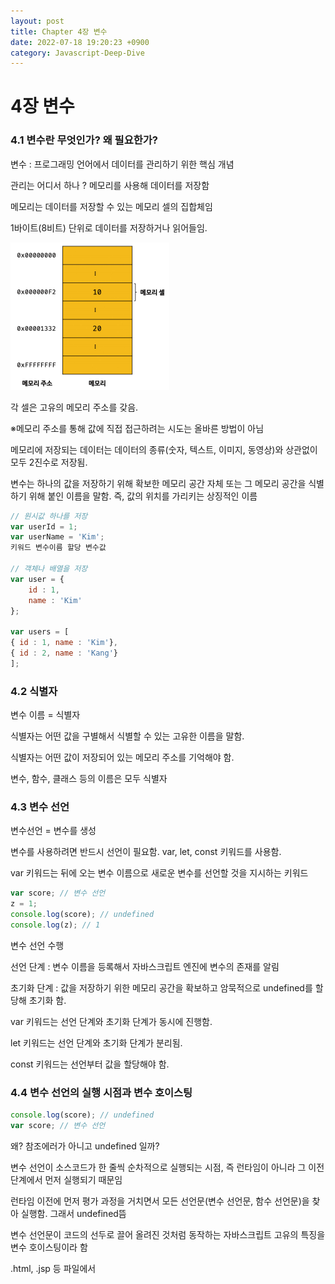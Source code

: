 ```yaml
---
layout: post
title: Chapter 4장 변수
date: 2022-07-18 19:20:23 +0900
category: Javascript-Deep-Dive
---
```

# 4장 변수

### 4.1 변수란 무엇인가? 왜 필요한가?

변수 : 프로그래밍 언어에서 데이터를 관리하기 위한 핵심 개념

관리는 어디서 하나 ? 메모리를 사용해 데이터를 저장함

메모리는 데이터를 저장할 수 있는 메모리 셀의 집합체임

1바이트(8비트) 단위로 데이터를 저장하거나 읽어들임.

![Untitled.png](/public/img/posts/javascript-deep-dive/Untitled.png)

각 셀은 고유의 메모리 주소를 갖음.

※메모리 주소를 통해 값에 직접 접근하려는 시도는 올바른 방법이 아님

메모리에 저장되는 데이터는 데이터의 종류(숫자, 텍스트, 이미지, 동영상)와 상관없이 모두 2진수로 저장됨.

변수는 하나의 값을 저장하기 위해 확보한 메모리 공간 자체 또는 그 메모리 공간을 식별하기 위해 붙인 이름을 말함. 즉, 값의 위치를 가리키는 상징적인 이름

```jsx
// 원시값 하나를 저장
var userId = 1;
var userName = 'Kim';
키워드 변수이름 할당 변수값

// 객체나 배열을 저장
var user = {
	id : 1,
	name : 'Kim'
};

var users = [
{ id : 1, name : 'Kim'},
{ id : 2, name : 'Kang'}
];
```

### 4.2 식별자

변수 이름 = 식별자

식별자는 어떤 값을 구별해서 식별할 수 있는 고유한 이름을 말함.

식별자는 어떤 값이 저장되어 있는 메모리 주소를 기억해야 함.

변수, 함수, 클래스 등의 이름은 모두 식별자

### 4.3 변수 선언

변수선언 = 변수를 생성

변수를 사용하려면 반드시 선언이 필요함. var, let, const 키워드를 사용함.

var 키워드는 뒤에 오는 변수 이름으로 새로운 변수를 선언할 것을 지시하는 키워드

```jsx
var score; // 변수 선언
z = 1;
console.log(score); // undefined
console.log(z); // 1
```

변수 선언 수행

선언 단계 : 변수 이름을 등록해서 자바스크립트 엔진에 변수의 존재를 알림

초기화 단계 : 값을 저장하기 위한 메모리 공간을 확보하고 암묵적으로 undefined를 할당해 초기화 함.

var 키워드는 선언 단계와 초기화 단계가 동시에 진행함.

let 키워드는 선언 단계와 초기화 단계가 분리됨.

const 키워드는 선언부터 값을 할당해야 함.

### 4.4 변수 선언의 실행 시점과 변수 호이스팅

```jsx
console.log(score); // undefined
var score; // 변수 선언
```

왜? 참조에러가 아니고 undefined 일까?

변수 선언이 소스코드가 한 줄씩 순차적으로 실행되는 시점, 즉 런타임이 아니라 그 이전 단계에서 먼저 실행되기 때문임

런타임 이전에 먼저 평가 과정을 거치면서 모든 선언문(변수 선언문, 함수 선언문)을 찾아 실행함. 그래서 undefined뜸

변수 선언문이 코드의 선두로 끌어 올려진 것처럼 동작하는 자바스크립트 고유의 특징을 변수 호이스팅이라 함

.html, .jsp 등 파일에서 <script>의 위치는 상관없음??

### 4.5 값의 할당

변수에 값을 할당(대입, 저장)할 때는 할당 연산자 = 사용함.

```jsx
var score;
score = 1;

// 단축 표현
var score = 2;
```

변수 선언은 소스코드가 순차적으로 실행되는 시점인 런타임 이전에 먼저 실행되지만 값의 할당은 소스코드가 실행되는 시점인 런타임에 실행됨

이건 어떻게 될까?

```jsx
console.log(score); // undefined

score =4
var score;

console.log(score); // 4
```

### 4.6 값의 재할당

재할당 : 이미 값이 할당되어 있는 변수에 새로운 값을 또다시 할당하는 것을 말함

```jsx
var score = 2;
score = 45;
```

상수 : 한번 정해지면 변하지 않는 값

### 4.7 식별자 네이밍 규칙

네이밍 규칙을 준수

- 식별자는 특수문자를 제외한 문자, 숫자, 언더스코어(_), 달러기호($)를 포함할 수 있다.
- 단, 식별자는 특수문자를 제외한 문자, 언더스코어(_), 달러기호($)로 시작해야 한다. 숫자로 시작하는 것은 허용하지 않는다.
- 예약어는 식별자로 사용할 수 없다.

자바스크립트는 대소문자를 구별함

```jsx
// 카멜 케이스
var firstName;

// 스네이크 케이스
var first_name;

// 파스칼 케이스
var FirstName;

// 헝가리언 케이스
var strFirstName;
```

자바스크립트는 일반적으로 변수나 함수는 카멜 케이스

생성자 함수나 클래스는 파스칼 케이스 사용